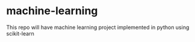 # machine-learning
This repo will have machine learning project implemented in python using scikit-learn
